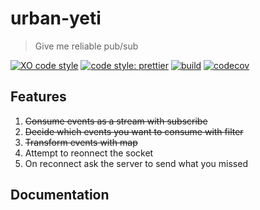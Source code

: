 # urban-yeti

> Give me reliable pub/sub

[![XO code style](https://img.shields.io/badge/code_style-XO-5ed9c7.svg)](https://github.com/xojs/xo)
[![code style: prettier](https://img.shields.io/badge/code_style-prettier-ff69b4.svg?style=flat-square)](https://github.com/prettier/prettier)
[![build](https://img.shields.io/travis/fwilkerson/urban-yeti.svg)](https://travis-ci.org/fwilkerson/urban-yeti)
[![codecov](https://codecov.io/gh/fwilkerson/urban-yeti/branch/master/graph/badge.svg)](https://codecov.io/gh/fwilkerson/urban-yeti)

## Features

1. ~~Consume events as a stream with subscribe~~
2. ~~Decide which events you want to consume with filter~~
3. ~~Transform events with map~~
4. Attempt to reonnect the socket
5. On reconnect ask the server to send what you missed

## Documentation

